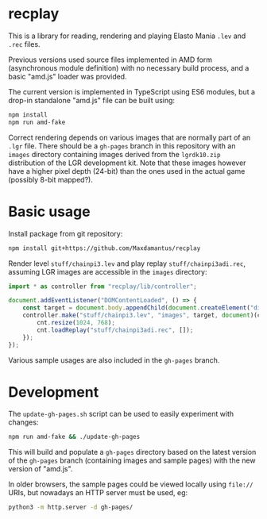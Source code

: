 # recplay

This is a library for reading, rendering and playing Elasto Mania `.lev` and `.rec` files.

Previous versions used source files implemented in AMD form (asynchronous module definition) with no necessary build process, and a basic "amd.js" loader was provided.

The current version is implemented in TypeScript using ES6 modules, but a drop-in standalone "amd.js" file can be built using:
```sh
npm install
npm run amd-fake
```

Correct rendering depends on various images that are normally part of an `.lgr` file. There should be a `gh-pages` branch in this repository with an `images` directory containing images derived from the `lgrdk10.zip` distribution of the LGR development kit. Note that these images however have a higher pixel depth (24-bit) than the ones used in the actual game (possibly 8-bit mapped?).

# Basic usage

Install package from git repository:
```sh
npm install git+https://github.com/Maxdamantus/recplay
```

Render level `stuff/chainpi3.lev` and play replay `stuff/chainpi3adi.rec`, assuming LGR images are accessible in the `images` directory:
```ts
import * as controller from "recplay/lib/controller";

document.addEventListener("DOMContentLoaded", () => {
	const target = document.body.appendChild(document.createElement("div"));
	controller.make("stuff/chainpi3.lev", "images", target, document)(cnt => {
		cnt.resize(1024, 768);
		cnt.loadReplay("stuff/chainpi3adi.rec", []);
	});
});
```

Various sample usages are also included in the `gh-pages` branch.

# Development
The `update-gh-pages.sh` script can be used to easily experiment with changes:
```sh
npm run amd-fake && ./update-gh-pages
```
This will build and populate a `gh-pages` directory based on the latest version of the `gh-pages` branch (containing images and sample pages) with the new version of "amd.js".

In older browsers, the sample pages could be viewed locally using `file://` URIs, but nowadays an HTTP server must be used, eg:
```sh
python3 -m http.server -d gh-pages/
```
